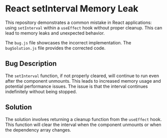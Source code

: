 # React setInterval Memory Leak

This repository demonstrates a common mistake in React applications: using `setInterval` within a `useEffect` hook without proper cleanup. This can lead to memory leaks and unexpected behavior.

The `bug.js` file showcases the incorrect implementation. The `bugSolution.js` file provides the corrected code.

## Bug Description
The `setInterval` function, if not properly cleared, will continue to run even after the component unmounts. This leads to increased memory usage and potential performance issues.  The issue is that the interval continues indefinitely without being stopped.

## Solution
The solution involves returning a cleanup function from the `useEffect` hook. This function will clear the interval when the component unmounts or when the dependency array changes.